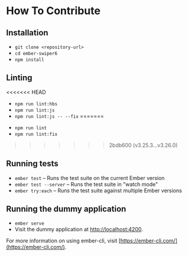 # How To Contribute

## Installation

- `git clone <repository-url>`
- `cd ember-swiper6`
- `npm install`

## Linting

<<<<<<< HEAD
- `npm run lint:hbs`
- `npm run lint:js`
- `npm run lint:js -- --fix`
=======
* `npm run lint`
* `npm run lint:fix`
>>>>>>> 2bdb600 (v3.25.3...v3.26.0)

## Running tests

- `ember test` – Runs the test suite on the current Ember version
- `ember test --server` – Runs the test suite in "watch mode"
- `ember try:each` – Runs the test suite against multiple Ember versions

## Running the dummy application

- `ember serve`
- Visit the dummy application at [http://localhost:4200](http://localhost:4200).

For more information on using ember-cli, visit [https://ember-cli.com/](https://ember-cli.com/).
